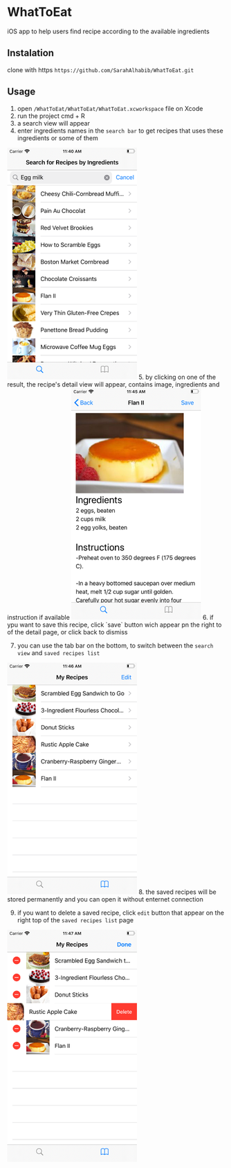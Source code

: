 # WhatToEat
iOS app to help users find recipe according to the available ingredients

## Instalation
clone with https
`https://github.com/SarahAlhabib/WhatToEat.git`

## Usage
1. open `/WhatToEat/WhatToEat/WhatToEat.xcworkspace` file on Xcode  
2. run the project cmd + R  
3. a search view will appear
4. enter ingredients names in the `search bar` to get recipes that uses these ingredients or some of them  

<img src="/assets/whatToEat1.png" alt="drawing" width="300"/>
5. by clicking on one of the result, the recipe's detail view will appear, contains image, ingredients and instruction if available  

<img src="/assets/whatToEat2.png" alt="drawing" width="300"/>
6. if ypu want to save this recipe, click `save` button wich appear pn the right to of the detail page, or click back to dismiss

7. you can use the tab bar on the bottom, to switch between the `search view` and `saved recipes list`  
<img src="/assets/whatToEat3.png" alt="drawing" width="300"/>
8. the saved recipes will be stored permanently and you can open it without enternet connection

9. if you want to delete a saved recipe, click `edit` button that appear on the right top of the `saved recipes list` page  

<img src="/assets/whatToEat15.png" alt="drawing" width="300"/>


